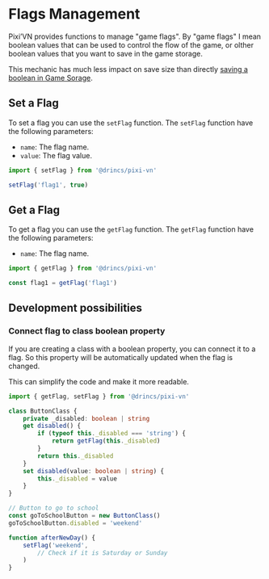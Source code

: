 # Flags Management

Pixi’VN provides functions to manage "game flags". By "game flags" I mean boolean values that can be used to control the flow of the game, or olther boolean values that you want to save in the game storage.

This mechanic has much less impact on save size than directly [saving a boolean in Game Sorage](/start/storage#set-a-variable-in-the-game-storage).

## Set a Flag

To set a flag you can use the `setFlag` function. The `setFlag` function have the following parameters:

* `name`: The flag name.
* `value`: The flag value.

```typescript
import { setFlag } from '@drincs/pixi-vn'

setFlag('flag1', true)
```

## Get a Flag

To get a flag you can use the `getFlag` function. The `getFlag` function have the following parameters:

* `name`: The flag name.

```typescript
import { getFlag } from '@drincs/pixi-vn'

const flag1 = getFlag('flag1')
```

## Development possibilities

### Connect flag to class boolean property

If you are creating a class with a boolean property, you can connect it to a flag. So this property will be automatically updated when the flag is changed.

This can simplify the code and make it more readable.

```typescript
import { getFlag, setFlag } from '@drincs/pixi-vn'

class ButtonClass {
    private _disabled: boolean | string
    get disabled() {
        if (typeof this._disabled === 'string') {
            return getFlag(this._disabled)
        }
        return this._disabled
    }
    set disabled(value: boolean | string) {
        this._disabled = value
    }
}
```

```typescript
// Button to go to school
const goToSchoolButton = new ButtonClass()
goToSchoolButton.disabled = 'weekend'

function afterNewDay() {
    setFlag('weekend', 
        // Check if it is Saturday or Sunday
    )
}
```
